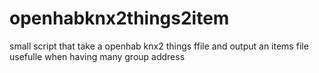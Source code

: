 # openhabknx2things2item
small script that take a openhab knx2 things ffile and output an items file usefulle when having many group address
